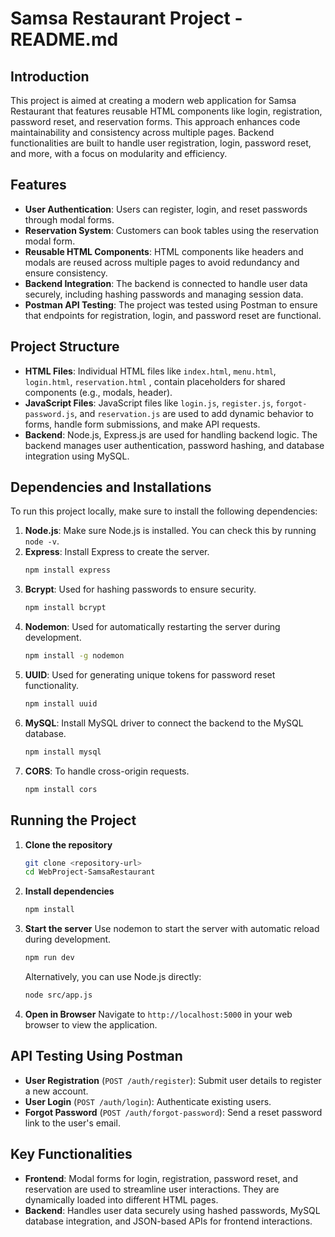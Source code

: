 # Samsa Restaurant Project - README.md

## Introduction

This project is aimed at creating a modern web application for Samsa Restaurant that features reusable HTML components like login, registration, password reset, and reservation forms. This approach enhances code maintainability and consistency across multiple pages. Backend functionalities are built to handle user registration, login, password reset, and more, with a focus on modularity and efficiency.

## Features

- **User Authentication**: Users can register, login, and reset passwords through modal forms.
- **Reservation System**: Customers can book tables using the reservation modal form.
- **Reusable HTML Components**: HTML components like headers and modals are reused across multiple pages to avoid redundancy and ensure consistency.
- **Backend Integration**: The backend is connected to handle user data securely, including hashing passwords and managing session data.
- **Postman API Testing**: The project was tested using Postman to ensure that endpoints for registration, login, and password reset are functional.

## Project Structure

- **HTML Files**: Individual HTML files like `index.html`, `menu.html`, `login.html`, `reservation.html` , contain placeholders for shared components (e.g., modals, header).
- **JavaScript Files**: JavaScript files like `login.js`, `register.js`, `forgot-password.js`, and `reservation.js` are used to add dynamic behavior to forms, handle form submissions, and make API requests.
- **Backend**: Node.js, Express.js are used for handling backend logic. The backend manages user authentication, password hashing, and database integration using MySQL.

## Dependencies and Installations

To run this project locally, make sure to install the following dependencies:

1. **Node.js**: Make sure Node.js is installed. You can check this by running `node -v`.
2. **Express**: Install Express to create the server.
   ```bash
   npm install express
   ```
3. **Bcrypt**: Used for hashing passwords to ensure security.
   ```bash
   npm install bcrypt
   ```
4. **Nodemon**: Used for automatically restarting the server during development.
   ```bash
   npm install -g nodemon
   ```
5. **UUID**: Used for generating unique tokens for password reset functionality.
   ```bash
   npm install uuid
   ```
6. **MySQL**: Install MySQL driver to connect the backend to the MySQL database.
   ```bash
   npm install mysql
   ```
7. **CORS**: To handle cross-origin requests.
   ```bash
   npm install cors
   ```

## Running the Project

1. **Clone the repository**
   ```bash
   git clone <repository-url>
   cd WebProject-SamsaRestaurant
   ```
2. **Install dependencies**
   ```bash
   npm install
   ```
3. **Start the server**
   Use nodemon to start the server with automatic reload during development.
   ```bash
   npm run dev
   ```
   Alternatively, you can use Node.js directly:
   ```bash
   node src/app.js
   ```
4. **Open in Browser**
   Navigate to `http://localhost:5000` in your web browser to view the application.

## API Testing Using Postman

- **User Registration** (`POST /auth/register`): Submit user details to register a new account.
- **User Login** (`POST /auth/login`): Authenticate existing users.
- **Forgot Password** (`POST /auth/forgot-password`): Send a reset password link to the user's email.


## Key Functionalities

- **Frontend**: Modal forms for login, registration, password reset, and reservation are used to streamline user interactions. They are dynamically loaded into different HTML pages.
- **Backend**: Handles user data securely using hashed passwords, MySQL database integration, and JSON-based APIs for frontend interactions.





